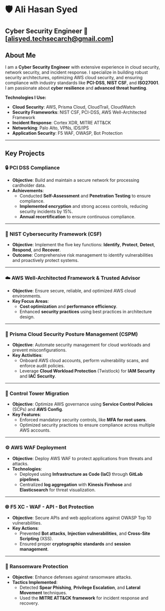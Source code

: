# 🛡️ Ali Hasan Syed

**Cyber Security Engineer** 
📧 [alisyed.techsecarch@gmail.com]
---

## About Me
I am a **Cyber Security Engineer** with extensive experience in cloud security, network security, and incident response. I specialize in building robust security architectures, optimizing AWS cloud security, and ensuring compliance with industry standards like **PCI-DSS**, **NIST CSF**, and **ISO27001**. I am passionate about **cyber resilience** and **advanced threat hunting**.

**Technologies I Use:**
- **Cloud Security**: AWS, Prisma Cloud, CloudTrail, CloudWatch
- **Security Frameworks**: NIST CSF, PCI-DSS, AWS Well-Architected Framework
- **Incident Response**: Cortex XDR, MITRE ATT&CK
- **Networking**: Palo Alto, VPNs, IDS/IPS
- **Application Security**: F5 WAF, OWASP, Bot Protection

---

## Key Projects

### 🔒 **PCI DSS Compliance**  
- **Objective**: Build and maintain a secure network for processing cardholder data.
- **Achievements**:  
  - Conducted **Self-Assessment** and **Penetration Testing** to ensure compliance.
  - **Implemented encryption** and strong access controls, reducing security incidents by 15%.
  - **Annual recertification** to ensure continuous compliance.

---

### 🔐 **NIST Cybersecurity Framework (CSF)**  
- **Objective**: Implement the five key functions: **Identify**, **Protect**, **Detect**, **Respond**, and **Recover**.
- **Outcome**: Comprehensive risk management to identify vulnerabilities and proactively protect systems.

---

### ☁️ **AWS Well-Architected Framework & Trusted Advisor**  
- **Objective**: Ensure secure, reliable, and optimized AWS cloud environments.
- **Key Focus Areas**:  
  - **Cost optimization** and **performance efficiency**.
  - Enhanced **security practices** using best practices in architecture design.

---

### 🔧 **Prisma Cloud Security Posture Management (CSPM)**  
- **Objective**: Automate security management for cloud workloads and prevent misconfigurations.
- **Key Activities**:  
  - Onboard AWS cloud accounts, perform vulnerability scans, and enforce audit policies.
  - Leverage **Cloud Workload Protection** (Twistlock) for **IAM Security** and **IAC Security**.

---

### 🔐 **Control Tower Migration**  
- **Objective**: Optimize AWS governance using **Service Control Policies** (SCPs) and **AWS Config**.
- **Key Features**:  
  - Enforced mandatory security controls, like **MFA for root users**.
  - Optimized security practices to ensure compliance across multiple AWS accounts.

---

### ⚙️ **AWS WAF Deployment**  
- **Objective**: Deploy AWS WAF to protect applications from threats and attacks.
- **Technologies**:  
  - Deployed using **Infrastructure as Code (IaC)** through **GitLab pipelines**.
  - Centralized **log aggregation** with **Kinesis Firehose** and **Elasticsearch** for threat visualization.

---

### 🌐 **F5 XC - WAF - API - Bot Protection**  
- **Objective**: Secure APIs and web applications against OWASP Top 10 vulnerabilities.
- **Key Actions**:  
  - Prevented **Bot attacks**, **Injection vulnerabilities**, and **Cross-Site Scripting** (XSS).
  - Ensured proper **cryptographic standards** and **session management**.

---

### 🦠 **Ransomware Protection**  
- **Objective**: Enhance defenses against ransomware attacks.
- **Tactics Implemented**:  
  - Detected **Spear Phishing**, **Privilege Escalation**, and **Lateral Movement** techniques.
  - Used the **MITRE ATT&CK framework** for incident response and recovery.
 
  
